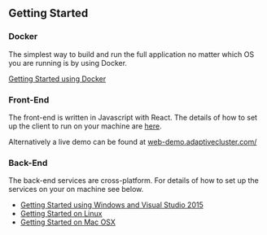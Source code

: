 ## Getting Started

### Docker

The simplest way to build and run the full application no matter which OS you are running is by using Docker.

[Getting Started using Docker](docker-setup.md)

### Front-End

The front-end is written in Javascript with React. The details of how to set up the client to run on your machine are [here](../client.md).

Alternatively a live demo can be found at [web-demo.adaptivecluster.com/](https://web-demo.adaptivecluster.com/)

### Back-End

The back-end services are cross-platform. For details of how to set up the services on your on machine see below.

* [Getting Started using Windows and Visual Studio 2015](windows-setup.md)
* [Getting Started on Linux](linux-setup.md)
* [Getting Started on Mac OSX](macos-setup.md)
